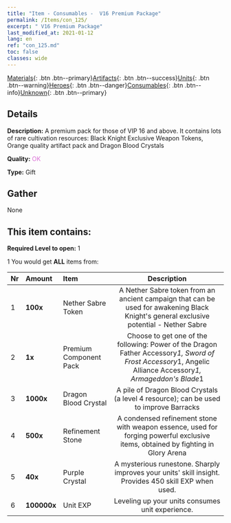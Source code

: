 ```yaml
---
title: "Item - Consumables -  V16 Premium Package"
permalink: /Items/con_125/
excerpt: " V16 Premium Package"
last_modified_at: 2021-01-12
lang: en
ref: "con_125.md"
toc: false
classes: wide
---
```

 [Materials](/Items/){: .btn .btn--primary}[Artifacts](/Items/Artifacts/){: .btn .btn--success}[Units](/Items/Units/){: .btn .btn--warning}[Heroes](/Items/Heroes/){: .btn .btn--danger}[Consumables](/Items/Consumables/){: .btn .btn--info}[Unknown](/Items/Unknown/){: .btn .btn--primary}

## Details
 **Description:** A premium pack for those of VIP 16 and above. It contains lots of rare cultivation resources: Black Knight Exclusive Weapon Tokens, Orange quality artifact pack and Dragon Blood Crystals

 **Quality:** <span style="color: #DA70D6">OK</span>

 **Type:** Gift

## Gather

  None

## This item contains:

 **Required Level to open:** 1

 1 You would get **ALL** items  from:

  | Nr | Amount |     Item    | Description |
  |:---|:-------|:------------|:-----------:|
  | 1 |  **100x** | Nether Sabre Token | A Nether Sabre token from an ancient campaign that can be used for awakening Black Knight's general exclusive potential - Nether Sabre  | 
  | 2 |  **1x** | Premium Component Pack | Choose to get one of the following: Power of the Dragon Father Accessory*1, Sword of Frost Accessory*1, Angelic Alliance Accessory*1, Armageddon's Blade*1  | 
  | 3 |  **1000x** | Dragon Blood Crystal | A pile of Dragon Blood Crystals (a level 4 resource); can be used to improve Barracks  | 
  | 4 |  **500x** | Refinement Stone | A condensed refinement stone with weapon essence, used for forging powerful exclusive items, obtained by fighting in Glory Arena  | 
  | 5 |  **40x** | Purple Crystal | A mysterious runestone. Sharply improves your units' skill insight. Provides 450 skill EXP when used.  | 
  | 6 |  **100000x** | Unit EXP | Leveling up your units consumes unit experience.  | 
